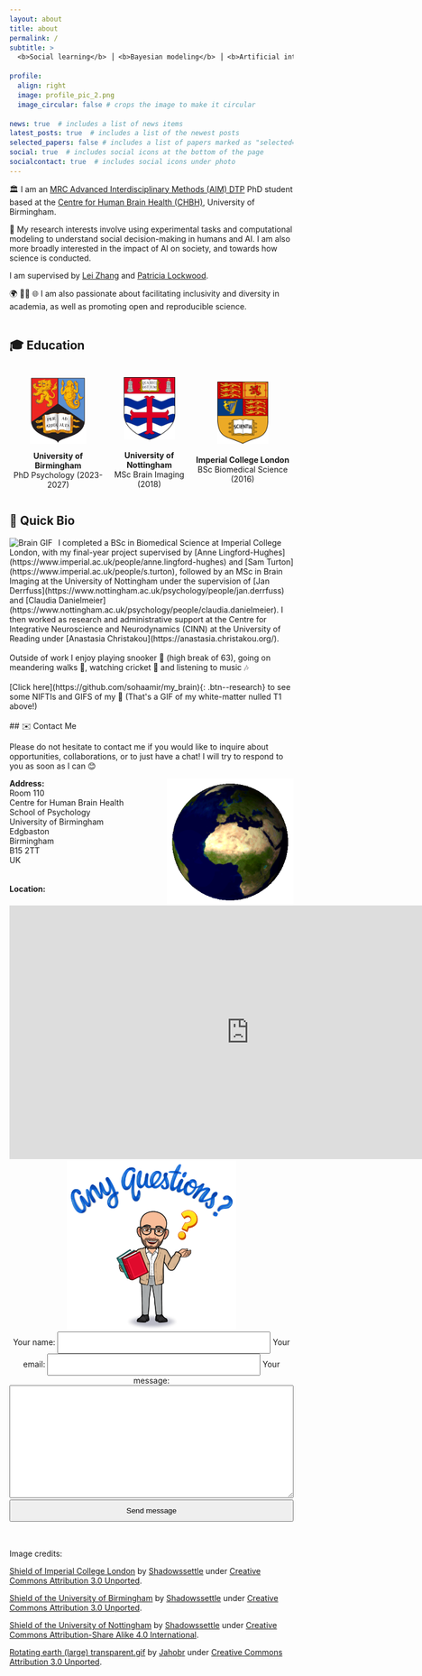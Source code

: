 ```yaml
---
layout: about
title: about
permalink: /
subtitle: >
  <b>Social learning</b> ⎟ <b>Bayesian modeling</b> ⎟ <b>Artificial intelligence</b>

profile:
  align: right
  image: profile_pic_2.png
  image_circular: false # crops the image to make it circular

news: true  # includes a list of news items
latest_posts: true  # includes a list of the newest posts
selected_papers: false # includes a list of papers marked as "selected={true}"
social: true  # includes social icons at the bottom of the page
socialcontact: true  # includes social icons under photo
---
```


🏛️ I am an [MRC Advanced Interdisciplinary Methods (AIM) DTP](https://more.bham.ac.uk/mrc-aim/) PhD student based at the [Centre for Human Brain Health (CHBH)](https://www.birmingham.ac.uk/research/centre-for-human-brain-health/index.aspx), University of Birmingham.

🧠 My research interests involve using experimental tasks and computational modeling to understand social decision-making in humans and AI. I am also more broadly interested in the impact of AI on society, and towards how science is conducted.

I am supervised by [Lei Zhang](https://lei-zhang.net/) and [Patricia Lockwood](https://www.birmingham.ac.uk/staff/profiles/psychology/lockwood-patricia.aspx).

🌍 🏳️‍🌈 🌐 I am also passionate about facilitating inclusivity and diversity in academia, as well as promoting open and reproducible science. 
<br>
<br>

<div class="education-section">
  <h2>🎓 Education</h2>
  <br>
  <div style="display: flex; justify-content: space-around; align-items: center; margin-bottom: 20px;">
    <!-- Adjust 'justify-content' to 'space-between' for more spread or 'space-around' for even spacing with margins -->
    <div style="text-align: center; flex-grow: 1;">
      <img src="/assets/img/birmingham.png" alt="University of Birmingham Logo" width="100">
      <p style="margin-top: 10px;"><strong>University of Birmingham</strong><br>PhD Psychology (2023-2027)</p>
    </div>
    <div style="text-align: center; flex-grow: 1;">
      <img src="/assets/img/nottingham.svg" alt="University of Nottingham Logo" width="91">
      <p style="margin-top: 16px;"><strong>University of Nottingham</strong><br>MSc Brain Imaging (2018)</p>
    </div>
    <div style="text-align: center; flex-grow: 1;">
      <img src="assets/img/imperial.svg" alt="Imperial College London Logo" width="90">
      <p style="margin-top: 17px;"><strong>Imperial College London</strong><br>BSc Biomedical Science (2016)</p>
    </div>
  </div>
</div>

## 📕 Quick Bio   
<div style="float: left; margin-right: 10px;">
  <img src="/assets/img/my_brain.gif" alt="Brain GIF" width="150" height="150">
</div>
I completed a BSc in Biomedical Science at Imperial College London, with my final-year project supervised by [Anne Lingford-Hughes](https://www.imperial.ac.uk/people/anne.lingford-hughes) and [Sam Turton](https://www.imperial.ac.uk/people/s.turton), followed by an MSc in Brain Imaging at the University of Nottingham under the supervision of [Jan Derrfuss](https://www.nottingham.ac.uk/psychology/people/jan.derrfuss) and [Claudia Danielmeier](https://www.nottingham.ac.uk/psychology/people/claudia.danielmeier). I then worked as research and administrative support at the Centre for Integrative Neuroscience and Neurodynamics (CINN) at the University of Reading under [Anastasia Christakou](https://anastasia.christakou.org/). 
<br>
<br>
Outside of work I enjoy playing snooker 🎱 (high break of 63), going on meandering walks 🚶, watching cricket 🏏 and listening to music 🎶
<br>
<br>
[Click here](https://github.com/sohaamir/my_brain){: .btn--research} to see some NIFTIs and GIFS of my 🧠 (That's a GIF of my white-matter nulled T1 above!)
<br>
<br>
## ✉️ Contact Me

Please do not hesitate to contact me if you would like to inquire about opportunities, collaborations, or to just have a chat! I will try to respond to you as soon as I can 😊 
  
<img src="/assets/img/earth.gif" alt="Earth GIF" width="225px" height="225px" align="right">

**Address:**  
Room 110  
Centre for Human Brain Health  
School of Psychology  
University of Birmingham  
Edgbaston  
Birmingham  
B15 2TT  
UK
<br>
<br>
<br>
**Location:**
<iframe
  src="https://www.google.com/maps/embed?pb=!1m14!1m8!1m3!1d9725.651522662583!2d-1.9272804!3d52.4535496!3m2!1i1024!2i768!4f13.1!3m3!1m2!1s0x4870bde470f7c04d%3A0x583b0469e1755681!2sCentre%20for%20Human%20Brain%20Health!5e0!3m2!1sen!2suk!4v1695917516555!5m2!1sen!2suk" width="850" height="450" style="border:0;" allowfullscreen="" loading="lazy" referrerpolicy="no-referrer-when-downgrade"></iframe>  
<br>


<div style="text-align: center;">
  <img src="/assets/img/any_questions.png" alt="Any Questions" width="300" height="300">
</div>

<style>
  /* Add your CSS styles here */
  input[type="text"],
  input[type="email"] {
    width: 75%; /* Make the name and email input fields thinner and side by side */
    padding: 10px;
    box-sizing: border-box;
  }

  textarea {
    width: 100%; /* Make the message box take up the full width of the container */
    padding: 10px;
    box-sizing: border-box;
    height: 200px;
  }

  button {
    width: 100%;
    padding: 10px;
    box-sizing: border-box;
  }

  /* Center the form horizontally */
  form {
    text-align: center;
    max-width: 600px; /* Adjust the maximum width as needed */
    margin: 0 auto;
  }
</style>

<form action="https://formspree.io/f/xpzgowwz" method="POST">
  <label>
    Your name:
    <input type="text" name="name">
  </label>
  <label>
    Your email:
    <input type="email" name="email">
  </label>
  <label>
    Your message:
    <textarea name="message"></textarea>
  </label>
  <button type="submit">Send message</button>
</form>
<br>
<br>

Image credits:

<p class="small-text">
  <a href="https://commons.wikimedia.org/wiki/File:Shield_of_Imperial_College_London.svg">Shield of Imperial College London</a> by 
  <a href="https://commons.wikimedia.org/wiki/User:Shadowssettle">Shadowssettle</a> under 
  <a href="https://creativecommons.org/licenses/by/3.0/deed.en">Creative Commons Attribution 3.0 Unported</a>. 
</p>
<p class="small-text">
  <a href="https://commons.wikimedia.org/wiki/File:Shield_of_the_University_of_Birmingham.svg">Shield of the University of Birmingham</a> by 
  <a href="https://commons.wikimedia.org/wiki/User:Shadowssettle">Shadowssettle</a> under 
  <a href="https://creativecommons.org/licenses/by/3.0/deed.en">Creative Commons Attribution 3.0 Unported</a>. 
</p>
<p class="small-text">
  <a href="https://commons.wikimedia.org/wiki/File:Shield_of_the_University_of_Nottingham.svg">Shield of the University of Nottingham</a> by 
  <a href="https://commons.wikimedia.org/wiki/User:Shadowssettle">Shadowssettle</a> under 
  <a href="https://creativecommons.org/licenses/by-sa/4.0/deed.en">Creative Commons Attribution-Share Alike 4.0 International</a>.
</p>
<p class="small-text">
  <a href="https://commons.wikimedia.org/wiki/File:Rotating_earth_%28large%29_transparent">Rotating earth (large) transparent.gif</a> by 
  <a href="https://commons.wikimedia.org/wiki/User:Jahobr">Jahobr</a> under 
  <a href="https://creativecommons.org/licenses/by/3.0/deed.en">Creative Commons Attribution 3.0 Unported</a>.
</p>